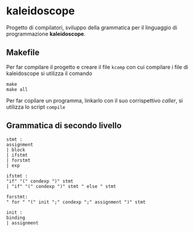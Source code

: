 # kaleidoscope

Progetto di compilatori, sviluppo della grammatica per il linguaggio di programmazione **kaleidoscope**.

## Makefile

Per far compilare il progetto e creare il file `kcomp` con cui compilare i file di kaleidoscope si utilizza il comando

```shell
make
make all
```

Per far copilare un programma, linkarlo con il suo corrispettivo _caller_,  si utilizza lo script `compile`

## Grammatica di secondo livello

```
stmt :
assignment
| block
| ifstmt
| forstmt
| exp

ifstmt :
"if" "(" condexp ")" stmt
| "if" "(" condexp ")" stmt " else " stmt

forstmt:
" for " "(" init ";" condexp ";" assignment ")" stmt

init :
binding
| assignment

```